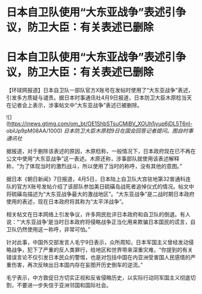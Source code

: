 # 日本自卫队使用“大东亚战争”表述引争议，防卫大臣：有关表述已删除

# 日本自卫队使用“大东亚战争”表述引争议，防卫大臣：有关表述已删除

【环球网报道】日本自卫队一部队官方X账号在发帖时使用了“大东亚战争”表述，引发多方质疑与谴责。据日本时事通讯社4月9日报道，日本防卫大臣木原稔当天在记者会上表示，涉事帖文中“大东亚战争”表述已被删除。

![](https://inews.gtimg.com/om_bt/OE1ShbSTsuCMiBV_XOUh1jyup6jDL5T6nI-
obiUp9pM08AA/1000) _日本防卫大臣木原稔9日在国会回答记者提问。图自时事通讯社_

据报道，对于删除该表述的原因，木原稔称，一般情况下，日本政府现在已不再在公文中使用“大东亚战争”这一表述。木原还称，涉事部队就使用该表述解释称，“为了体现当时的激烈战斗，所以使用了当时的称呼，没有其他的意图。”

据日本《朝日新闻》7日报道，4月5日，日本陆上自卫队大宫驻地第32普通科连队的官方X账号发帖介绍了该部队参加美日硫磺岛战死者追悼仪式的情况。帖文中将硫磺岛描述为“大东亚战争最大的激战地区”。“大东亚战争”是二战时期日本政府使用的表述，现在日本政府将其称为“太平洋战争”。

相关帖文在日本网络上引发争议，许多网民批评日本政府和自卫队的倒退。有人说：“‘大东亚战争’是当时日本政府将侵略战争正当化用来欺骗日本国民的谎言，自卫队仍然使用这一称呼，非常可怕。”

针对此事，中国外交部发言人毛宁9日表示，众所周知，日本军国主义曾经发动侵略战争，犯下了严重的反人类罪行，给地区和世界带来深重灾难，“你提到的有关错误言论不仅引发日本民众的警惕，也是对包括中国在内亚洲受害国人民感情的严重伤害，再次反映出日本国内存在妄图开历史倒车的逆流。”

毛宁表示，中方敦促日方切实正视和反省侵略历史，以实际行动同军国主义彻底切割，不要进一步失信于亚洲邻国和国际社会。

